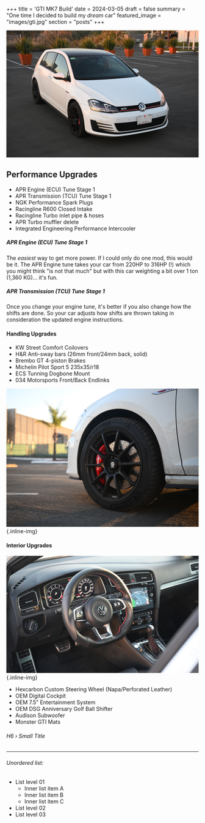 +++
title = 'GTI MK7 Build'
date = 2024-03-05
draft = false
summary = "One time I decided to build my _dream_ car"
featured_image = "images/gti.jpg"
section = "posts"
+++

![image alt test](images/gti.jpg)

## Performance Upgrades

- APR Engine (ECU) Tune Stage 1
- APR Transmission (TCU) Tune Stage 1
- NGK Performance Spark Plugs
- Racingline R600 Closed Intake
- Racingline Turbo inlet pipe & hoses
- APR Turbo muffler delete
- Integrated Engineering Performance Intercooler

##### APR Engine (ECU) Tune Stage 1

The _easiest_ way to get more power. If I could only do one mod, this would be it. The APR Engine tune takes your car from 220HP to 316HP (!) which you might think "is not that much" but with this car weighting a bit over 1 ton (1,360 KG)... it's fun.

##### APR Transmission (TCU) Tune Stage 1

Once you change your engine tune, it's better if you also change how the shifts are done. So your car adjusts how shifts are thrown taking in consideration the updated engine instructions.

#### Handling Upgrades

- KW Street Comfort Coilovers
- H&R Anti-sway bars (26mm front/24mm back, solid)
- Brembo GT 4-piston Brakes
- Michelin Pilot Sport 5 235x35/r18
- ECS Tunning Dogbone Mount
- 034 Motorsports Front/Back Endlinks

![image alt test](images/wheels.jpg)
{.inline-img}

#### Interior Upgrades

![image alt test](images/interior.jpg)
{.inline-img}

- Hexcarbon Custom Steering Wheel (Napa/Perforated Leather)
- OEM Digital Cockpit
- OEM 7.5” Entertainment System
- OEM DSG Anniversary Golf Ball Shifter
- Audison Subwoofer
- Monster GTI Mats

###### H6 › Small Title

---

###### Unordered list:

- List level 01
  - Inner list item A
  - Inner list item B
  - Inner list item C
- List level 02
- List level 03
